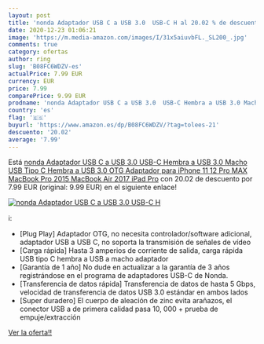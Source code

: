 ```yaml
---
layout: post
title: 'nonda Adaptador USB C a USB 3.0  USB-C H al 20.02 % de descuento'
date: 2020-12-23 01:06:21
image: 'https://m.media-amazon.com/images/I/31x5aiuvbFL._SL200_.jpg'
comments: true
category: ofertas
author: ring
slug: 'B08FC6WDZV-es'
actualPrice: 7.99 EUR
currency: EUR
price: 7.99
comparePrice: 9.99 EUR
prodname: 'nonda Adaptador USB C a USB 3.0  USB-C Hembra a USB 3.0 Macho  USB Tipo C Hembra a USB 3.0 OTG Adaptador para iPhone 11 12 Pro MAX  MacBook Pro 2015  MacBook Air 2017  iPad Pro'
country: 'es'
flag: '🇪🇸'
buyurl: 'https://www.amazon.es/dp/B08FC6WDZV/?tag=tolees-21'
descuento: '20.02'
average: '7.99'
---
```


Está [nonda Adaptador USB C a USB 3.0  USB-C Hembra a USB 3.0 Macho  USB Tipo C Hembra a USB 3.0 OTG Adaptador para iPhone 11 12 Pro MAX  MacBook Pro 2015  MacBook Air 2017  iPad Pro](https://www.amazon.es/dp/B08FC6WDZV/?tag=tolees-21) con 20.02 de descuento por 7.99 EUR (original: 9.99 EUR) en el siguiente enlace!

[![nonda Adaptador USB C a USB 3.0  USB-C H](https://m.media-amazon.com/images/I/31x5aiuvbFL._SL200_.jpg)](https://www.amazon.es/dp/B08FC6WDZV/?tag=tolees-21)

ℹ️:

- [Plug Play] Adaptador OTG, no necesita controlador/software adicional, adaptador USB a USB C, no soporta la transmisión de señales de vídeo
- [Carga rápida] Hasta 3 amperios de corriente de salida, carga rápida USB tipo C hembra a USB a macho adaptador
- [Garantía de 1 año] No dude en actualizar a la garantía de 3 años registrándose en el programa de adaptadores USB-C de Nonda.
- [Transferencia de datos rápida] Transferencia de datos de hasta 5 Gbps, velocidad de transferencia de datos USB 3.0 estándar en ambos lados
- [Super duradero] El cuerpo de aleación de zinc evita arañazos, el conector USB a de primera calidad pasa 10, 000 + prueba de empuje/extracción

[Ver la oferta!!](https://www.amazon.es/dp/B08FC6WDZV/?tag=tolees-21)
